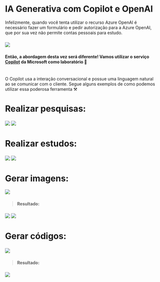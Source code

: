 # IA Generativa com Copilot e OpenAI

Infelizmente, quando você tenta utilizar o recurso Azure OpenAI é necessário fazer um formulário e pedir autorização para a Azure OpenAI, que por sua vez não permite contas pessoais para estudo. 

###

<img src="./inputs/7.png">

###

**Então, a abordagem desta vez será diferente! Vamos utilizar o serviço [Copilot](https://copilot.microsoft.com/) da Microsoft como laboratório 🚀**

#

O Copilot usa a interação conversacional e possue uma linguagem natural ao se comunicar com o cliente. Segue alguns exemplos de como podemos utilizar essa poderosa ferramenta ⚒️

# Realizar pesquisas:

###

<img src="./inputs/1.png">
<img src="./inputs/2.png">

###

# Realizar estudos:

###

<img src="./inputs/5.png">
<img src="./inputs/6.png">

###



# Gerar imagens:

<img src="./inputs/3.png">

###

> **Resultado:**

###

<img src="./inputs/imagem.jpg">
<img src="./inputs/imagem2.jpg">

###

# Gerar códigos:

###

<img src="./inputs/4.png">

###

> **Resultado:**

###

<img src="./inputs/imagem3.png">

###

